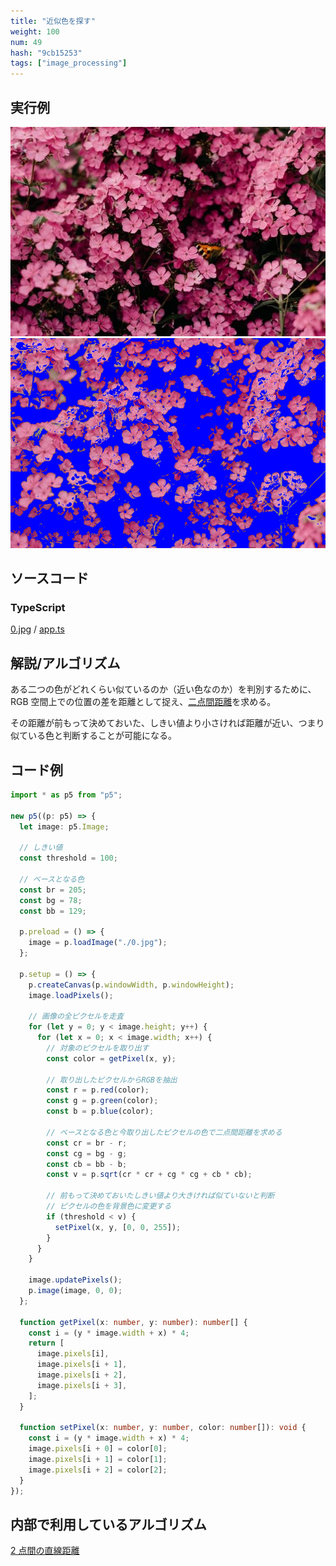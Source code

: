 ```yaml
---
title: "近似色を探す"
weight: 100
num: 49
hash: "9cb15253"
tags: ["image_processing"]
---
```


## 実行例

![](./static/images/9cb15253/0.jpg)
![](./static/images/9cb15253/1.png)

## ソースコード

### TypeScript

[0.jpg](./static/code/9cb15253/0.jpg) / [app.ts](./static/code/9cb15253/app.ts)

## 解説/アルゴリズム

ある二つの色がどれくらい似ているのか（近い色なのか）を判別するために、RGB 空間上での位置の差を距離として捉え、[二点間距離](/b98d6da4)を求める。

その距離が前もって決めておいた、しきい値より小さければ距離が近い、つまり似ている色と判断することが可能になる。

## コード例

```typescript
import * as p5 from "p5";

new p5((p: p5) => {
  let image: p5.Image;

  // しきい値
  const threshold = 100;

  // ベースとなる色
  const br = 205;
  const bg = 78;
  const bb = 129;

  p.preload = () => {
    image = p.loadImage("./0.jpg");
  };

  p.setup = () => {
    p.createCanvas(p.windowWidth, p.windowHeight);
    image.loadPixels();

    // 画像の全ピクセルを走査
    for (let y = 0; y < image.height; y++) {
      for (let x = 0; x < image.width; x++) {
        // 対象のピクセルを取り出す
        const color = getPixel(x, y);

        // 取り出したピクセルからRGBを抽出
        const r = p.red(color);
        const g = p.green(color);
        const b = p.blue(color);

        // ベースとなる色と今取り出したピクセルの色で二点間距離を求める
        const cr = br - r;
        const cg = bg - g;
        const cb = bb - b;
        const v = p.sqrt(cr * cr + cg * cg + cb * cb);

        // 前もって決めておいたしきい値より大きければ似ていないと判断
        // ピクセルの色を背景色に変更する
        if (threshold < v) {
          setPixel(x, y, [0, 0, 255]);
        }
      }
    }

    image.updatePixels();
    p.image(image, 0, 0);
  };

  function getPixel(x: number, y: number): number[] {
    const i = (y * image.width + x) * 4;
    return [
      image.pixels[i],
      image.pixels[i + 1],
      image.pixels[i + 2],
      image.pixels[i + 3],
    ];
  }

  function setPixel(x: number, y: number, color: number[]): void {
    const i = (y * image.width + x) * 4;
    image.pixels[i + 0] = color[0];
    image.pixels[i + 1] = color[1];
    image.pixels[i + 2] = color[2];
  }
});
```

## 内部で利用しているアルゴリズム

[2 点間の直線距離](/b98d6da4)
